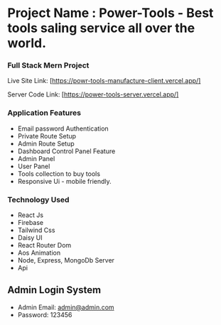 # Project Name : Power-Tools - Best tools saling service all over the world.

### Full Stack Mern Project
Live Site Link: [https://powr-tools-manufacture-client.vercel.app/]

Server Code Link: [https://power-tools-server.vercel.app/]

### Application Features

* Email password Authentication
* Private Route Setup
* Admin Route Setup
* Dashboard Control Panel Feature
* Admin Panel
* User Panel
* Tools collection to buy tools
* Responsive Ui - mobile friendly.


### Technology Used

* React Js
* Firebase
* Tailwind Css
* Daisy UI
* React Router Dom
* Aos Animation
* Node, Express, MongoDb Server
* Api

## Admin Login System

* Admin Email: admin@admin.com
* Password: 123456

